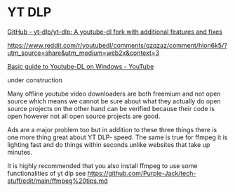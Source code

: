 # YT DLP

 [GitHub - yt-dlp/yt-dlp: A youtube-dl fork with additional features and fixes](https://github.com/yt-dlp/yt-dlp#readme)

https://www.reddit.com/r/youtubedl/comments/qzqzaz/comment/hlon6k5/?utm_source=share&utm_medium=web2x&context=3 

[Basic guide to Youtube-DL on Windows - YouTube](https://youtu.be/yOhGkZ4U4lI)

under construction 

Many offline youtube video downloaders are both freemium and not open source which means we cannot be sure about what they actually do open source projects on the other hand can be verified because their code is open however not all open source projects are good.

Ads are a major problem too but in addition to these three things there is one more thing great about YT DLP- speed. The same is true for ffmpeg it is lighting fast and do things within seconds unlike websites that take up minutes. 

It is highly recommended that you also install ffmpeg to use some functionalities of yt dlp 
see https://github.com/Purple-Jack/tech-stuff/edit/main/ffmpeg%20tips.md 
